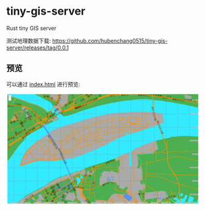 # tiny-gis-server

Rust tiny GIS server

测试地理数据下载: https://github.com/hubenchang0515/tiny-gis-server/releases/tag/0.0.1

## 预览

可以通过 [index.html](./index.html) 进行预览:  

![预览](./preview.png)